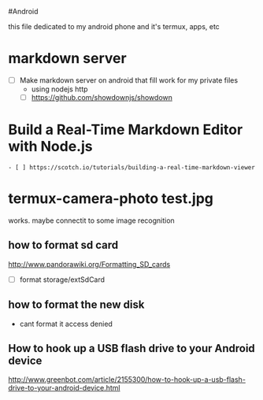 #Android

this file dedicated to my android phone and it's termux, apps, etc

# markdown server
- [ ] Make markdown server on android that fill work for my private files
  - using nodejs http
  - [ ] https://github.com/showdownjs/showdown
  
# Build a Real-Time Markdown Editor with Node.js
    - [ ] https://scotch.io/tutorials/building-a-real-time-markdown-viewer
  
# termux-camera-photo test.jpg
works. maybe connectit to some image recognition

## how to format sd card
http://www.pandorawiki.org/Formatting_SD_cards

- [ ] format storage/extSdCard

## how to format the new disk
- cant format it access denied


## How to hook up a USB flash drive to your Android device
http://www.greenbot.com/article/2155300/how-to-hook-up-a-usb-flash-drive-to-your-android-device.html
